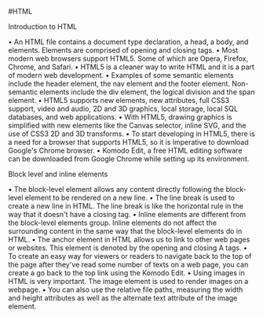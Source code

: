 #HTML

Introduction to HTML

•	An HTML file contains a document type declaration, a head, a body, and elements. Elements are comprised of opening and closing tags.
•	Most modern web browsers support HTML5. Some of which are  Opera, Firefox, Chrome, and Safari.
•	HTML5 is a cleaner way to write HTML and it is a part of modern web development. 
•	Examples of some semantic elements include the header element, the nav element and the footer element. Non-semantic elements include the div element,  the logical division and   the span element.
•	 HTML5 supports new elements, new attributes, full CSS3 support, video and audio, 2D and 3D graphics, local 
   storage, local SQL databases, and web applications.
•	With HTML5, drawing graphics is simplified with new elements like the Canvas selector, inline SVG, and the use of CSS3 2D and 3D transforms.
•	To start developing in HTML5, there is a need for a browser that supports HTML5, so it is imperative to download Google's Chrome browser.
•	Komodo Edit, a free HTML editing software can be downloaded from Google Chrome while setting up its environment.

Block level and inline elements

•	The block-level element allows any content directly following the block-level element to be rendered on a new line.
•	The line break is used to create a new line in HTML. The line break is like the horizontal rule in the way that it doesn't have a closing tag.
•	Inline elements are different from the block-level elements group. Inline elements do not affect the surrounding content in the same way that the block-level elements do in       HTML. 
•	The anchor element in HTML allows us to link to other web pages or websites. This element is denoted by the opening and closing A tags.
•	To create an easy way for viewers or readers to navigate back to the top of the page after they've read some number of texts on a web page, you can create a go back to the top   link using the Komodo Edit.
•	Using images in HTML is very important. The image element is used to render images on a webpage. 
•	You can also use the relative file paths, measuring the width and height attributes as well as the alternate text attribute of the image element.

